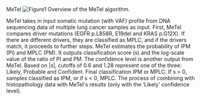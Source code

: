 MeTel 
![Figure1](https://github.com/JeongsooWon/MeTel/assets/157678300/b927a90e-815d-45b6-b1a6-41ced3f734ee)
Overview of the MeTel algorithm.

MeTel takes in input somatic mutation (with VAF) profile from DNA sequencing data of multiple lung cancer samples as input. First, MeTel compares driver mutations (EGFR p.L858R, E19del and KRAS p.G12X). If there are different drivers, they are classified as MPLC, and if the drivers match, it proceeds to further steps. MeTel estimates the probability of IPM (PI) and MPLC (PM). It outputs classification score (s) and the log-scale value of the ratio of PI and PM. The confidence level is another output from MeTel. Based on |s|, cutoffs of 0.6 and 1.28 represent one of the three: Likely, Probable and Confident. Final classification IPM or MPLC: If s > 0, samples classified as IPM, or if s < 0, MPLC. The process of combining with histopathology data with MeTel's results (only with the ‘Likely’ confidence level).
